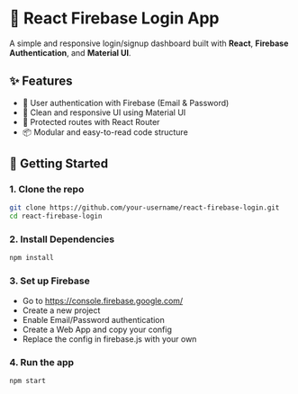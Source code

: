 # 🔐 React Firebase Login App

A simple and responsive login/signup dashboard built with **React**, **Firebase Authentication**, and **Material UI**.

## ✨ Features

- 🔐 User authentication with Firebase (Email & Password)
- 🎨 Clean and responsive UI using Material UI
- 🔄 Protected routes with React Router
- 📦 Modular and easy-to-read code structure

## 🚀 Getting Started

### 1. Clone the repo

```bash
git clone https://github.com/your-username/react-firebase-login.git
cd react-firebase-login
```

### 2. Install Dependencies

```bash
npm install
```

### 3. Set up Firebase

- Go to https://console.firebase.google.com/
- Create a new project
- Enable Email/Password authentication
- Create a Web App and copy your config
- Replace the config in firebase.js with your own

### 4. Run the app

```bash
npm start
```
